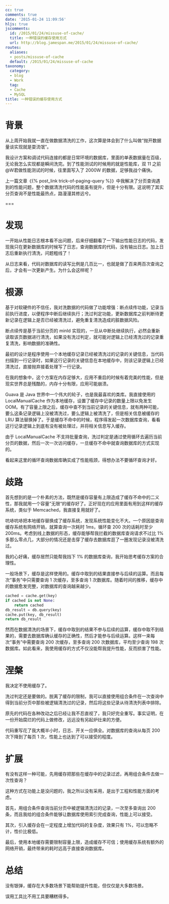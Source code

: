 ```yaml
---
cc: true
comments: true
date: '2015-01-24 11:09:56'
hljs: true
jscomments:
  id: /2015/01/24/missuse-of-cache/
  title: 一种错误的缓存使用方式
  url: http://blog.jamespan.me/2015/01/24/missuse-of-cache/
routes:
  aliases:
  - posts/missuse-of-cache
  default: /2015/01/24/missuse-of-cache
taxonomy:
  category:
  - blog
  - Work
  tag:
  - Cache
  - MySQL
title: 一种错误的缓存使用方式
---
```


# 背景

从上周开始我就一直在做数据清洗的工作，这次算是体会到了什么叫做“抛开数据量谈实现就是耍流氓”。

我设计方案和调试代码连接的都是日常环境的数据库，里面的单表数据量在百级，无论我怎么实现都是瞬间洗完。到了性能测试的时候用的就是性能库，双 11 之前@W君做性能测试的时候，往里面写入了 2000W 的数据，足够我战个痛快。

上一篇文章《{% post_link trick-of-paging-query %}》中我解决了分页查询遇到的性能问题，整个数据清洗代码的性能虽有提升，但是十分有限。这说明了其实分页查询不是性能最热点，路漫漫其修远兮。

===



# 发现

一开始从性能日志根本看不出问题，后来仔细翻看了一下输出性能日志的代码，发现我只在更新数据库的时候写了日志，查询数据库的代码，没有输出日志。加上日志后重新执行清洗，问题粗线了！

从日志来看，代码对数据库的读写比例是几百比一，也就是做了百来两百次查询之后，才会有一次更新产生。为什么会这样呢？

# 根源

基于对软硬件的不信任，我对洗数据的代码做了功能增强：断点续传功能，记录当前执行进度，以便程序中断后继续执行；洗过判定功能，更新数据库之前判断待更新记录在逻辑上是否已经被清洗过，避免重复清洗造成的脏数据风险。

断点续传是基于当前分页的 minId 实现的，一旦从中断处继续执行，必然会重新读取该页数据进行清洗，如果没有洗过判定，就可能对逻辑上已经清洗过的记录重复清洗，影响数据的准确性。

最初的设计是程序使用一个本地缓存记录已经被清洗过的记录的关键信息，当代码扫描到一行记录时，如果这行记录的关键信息在本地缓存中，则该记录逻辑上已经清洗过，直接抛弃接着处理下一行记录。

在我的想象中，这个方案在内存足够大，应用不重启的时候有着完美的性能，但是现实世界总是残酷的，内存十分有限，应用可能崩溃。

Guava 是 Java 世界中一个伟大的轮子，也是我最喜欢的类库。我直接使用的 LocalManualCache 作为本地缓存，设置了缓存中记录的数量上限以免发生 OOM。有了容量上限之后，缓存中查不到当前记录的关键信息，就有两种可能，要么这条记录逻辑上没被清洗过，要么逻辑上被清洗了，但是相关信息被缓存的 LRU 算法替换掉了。于是缓存不命中的时候，程序得发起一次数据库查询，看看这行记录逻辑上到底有没有被处理过，并将相关信息写入缓存。

由于 LocalManualCache 不支持批量查询，洗过判定是通过使用循环去遍历当前分页的数据，然后一次一次访问缓存，一旦缓存不命中就查询数据库的方式实现的。

看起来这里的循环查询数据库确实成了性能瓶颈，得想办法不要循环查询才好。

# 歧路

首先想到的是一个朴素的方法，既然是缓存容量有上限造成了缓存不命中的二义性，那我就用一个容量”无限“的缓存好了。正好现在的应用里面有用到这样的缓存系统，类似于 Memcached，我直接复用就好了。

吭哧吭哧把本地缓存替换成了缓存系统，发现系统性能变化不大。一个原因是查询缓存系统有网络开销，就算查询一次耗时 1ms，循环查 200 次的话耗时至少 200ms。考虑到线上数据的形态，缓存能够帮我拦截的数据库查询请求不过比 1% 多那么零点几，大部分的情况还是击穿了缓存去数据库逛了一圈发现记录没被清洗过。

我的心好痛，缓存居然只能帮我挡下 1% 的数据库查询，我开始思考缓存方案的合理性。

一般场景下，缓存是这样使用的。缓存中取到的结果直接参与后续的运算。而且每次“事务”中只需要查询 1 次缓存，至多查询 1 次数据库。随着时间的推移，缓存中的数据愈发完整，对数据库的查询越来越少。

```python
cached = cache.get(key)
if cached is not None:
    return cached
db_result = db.query(key)
cache.put(key, db_result)
return db_result
```

然而在数据清洗的场景下，缓存中取到的结果不参与后续的运算，缓存中取不到结果的，需要去数据库确认缓存的正确性，然后才能参与后续运算。这样一来每次“事务”中需要查询 200 次缓存，至多查询 200 次数据库，平均至少查询 198 次数据库。如此看来，我使用缓存的方式不仅没能帮我提升性能，反而损害了性能。

# 涅槃

我决定不使用缓存了。

洗过判定还是要做的。脱离了缓存的限制，我可以直接使用组合条件在一次查询中得到当前分页中那些被逻辑清洗过的记录，然后将这些记录从待清洗列表中排除。

原先的代码在各种改动之后已经让我不忍直视了，我只好完全重写。事实证明，在一份开始腐烂的代码上做修改，远远没有另起炉灶来的方便。

代码重写花了我大概半小时，日志、开关一应俱全。对数据库的查询从每页 200 次下降到了每页 1 次，性能上也达到了可以接受的程度。

# 扩展

有没有这样一种可能，先用缓存把那些在缓存中的记录过滤，再用组合条件去做一次性查询？

这种方式在功能上是没问题的，我之所以没有采用，是出于工程和性能方面的考虑。

首先，用组合条件查询当前分页中被逻辑清洗过的记录，一次至多查询出 200 条，而且我给的组合条件能够让数据库使用索引完成查询，性能上可以接受。

其次，引入缓存会在一定程度上增加代码的复杂度，效果只有 1%，可以忽略不计，性价比极低。

最后，使用本地缓存需要限制容量上限，造成缓存不可信；使用缓存系统有额外的网络开销，最终带来的耗时远高于直接查询数据库。

# 总结

没有银弹，缓存在大多数场景下能帮助提升性能，但仅仅是大多数场景。

误用工具比不用工具要糟糕得多。